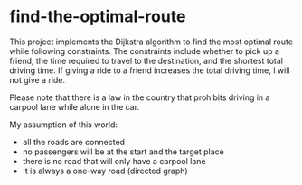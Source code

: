 # find-the-optimal-route

This project implements the Dijkstra algorithm to find the most optimal route while following constraints. The constraints include whether to pick up a friend, the time required to travel to the destination, and the shortest total driving time. If giving a ride to a friend increases the total driving time, I will not give a ride.

Please note that there is a law in the country that prohibits driving in a carpool lane while alone in the car.

My assumption of this world:
- all the roads are connected
- no passengers will be at the start and the target place
- there is no road that will only have a carpool lane
- It is always a one-way road (directed graph)

